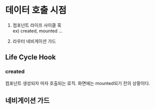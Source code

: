 # 데이터 호출 시점

1. 컴포넌트 라이프 사이클 훅  
   ex) created, mounted ...

2. 라우터 네비게이션 가드

## Life Cycle Hook

### created

컴포넌트 생성되자 마자 호출되는 로직. 화면에는 mounted되기 전의 상황이다.

## 네비게이션 가드
